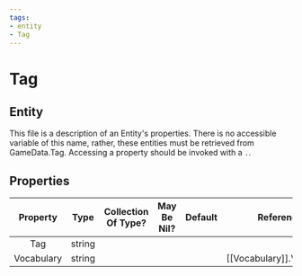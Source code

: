 ```yaml
---
tags:
- entity
- Tag
---
```

# Tag
## Entity
This file is a description of an Entity's properties. There is no accessible variable of this name, rather, these entities must be retrieved from GameData.Tag. Accessing a property should be invoked with a `.`.
## Properties
|	Property	|	Type	|	Collection Of Type?	|	May Be Nil?	|	Default	|	References	|	Key	|	Notes	|
|	:-:	|	:-:	|	:-:	|	:-:	|	:-:	|	:-:	|	:-:	|	-:	|
|	Tag	|	string	|		|		|		|		|	✓	|	|
|	Vocabulary	|	string	|		|		|		|	[[Vocabulary]].Vocabulary	|		|	|
